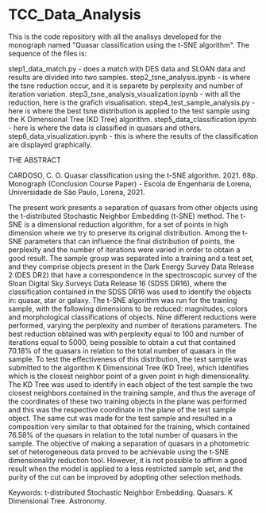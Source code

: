 # TCC_Data_Analysis

This is the code repository with all the analisys developed for the monograph named "Quasar classification using the t-SNE algorithm". The sequence of the files is:

step1_data_match.py - does a match with DES data and SLOAN data and results are divided into two samples.
step2_tsne_analysis.ipynb - is where the tsne reduction occur, and it is separete by perplexity and number of iteration variation.
step3_tsne_analysis_visualization.ipynb - with all the reduction, here is the grafich visualisation.
step4_test_sample_analysis.py - here is where the best tsne distribution is applied to the test sample using the K Dimensional Tree (KD Tree) algorithm.
step5_data_classification.ipynb - here is where the data is classified in quasars and others. 
step6_data_visualization.ipynb - this is where the results of the classification are displayed graphically.


THE ABSTRACT

CARDOSO, C. O. Quasar classification using the t-SNE algorithm. 2021. 68p.
Monograph (Conclusion Course Paper) - Escola de Engenharia de Lorena, Universidade
de São Paulo, Lorena, 2021.

The present work presents a separation of quasars from other objects using the t-distributed
Stochastic Neighbor Embedding (t-SNE) method. The t-SNE is a dimensional reduction
algorithm, for a set of points in high dimension where we try to preserve its original
distribution. Among the t-SNE parameters that can influence the final distribution of
points, the perplexity and the number of iterations were varied in order to obtain a
good result. The sample group was separated into a training and a test set, and they
comprise objects present in the Dark Energy Survey Data Release 2 (DES DR2) that
have a correspondence in the spectroscopic survey of the Sloan Digital Sky Surveys Data
Release 16 (SDSS DR16), where the classification contained in the SDSS DR16 was used
to identify the objects in: quasar, star or galaxy. The t-SNE algorithm was run for the
training sample, with the following dimensions to be reduced: magnitudes, colors and
morphological classifications of objects. Nine different reductions were performed, varying
the perplexity and number of iterations parameters. The best reduction obtained was
with perplexity equal to 100 and number of iterations equal to 5000, being possible to
obtain a cut that contained 70.18% of the quasars in relation to the total number of
quasars in the sample. To test the effectiveness of this distribution, the test sample was
submitted to the algorithm K Dimensional Tree (KD Tree), which identifies which is the
closest neighbor point of a given point in high dimensionality. The KD Tree was used
to identify in each object of the test sample the two closest neighbors contained in the
training sample, and thus the average of the coordinates of these two training objects in
the plane was performed and this was the respective coordinate in the plane of the test
sample object. The same cut was made for the test sample and resulted in a composition
very similar to that obtained for the training, which contained 76.58% of the quasars in
relation to the total number of quasars in the sample. The objective of making a separation
of quasars in a photometric set of heterogeneous data proved to be achievable using the
t-SNE dimensionality reduction tool. However, it is not possible to affirm a good result
when the model is applied to a less restricted sample set, and the purity of the cut can be
improved by adopting other selection methods.

Keywords: t-distributed Stochastic Neighbor Embedding. Quasars. K Dimensional Tree.
Astronomy.

